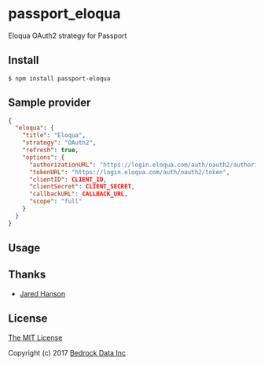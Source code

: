 # passport_eloqua
Eloqua OAuth2 strategy for Passport

## Install
```shell
$ npm install passport-eloqua
```

## Sample provider
```json
{
  "eloqua": {
    "title": "Eloqua",
    "strategy": "OAuth2",
    "refresh": true,
    "options": {
      "authorizationURL": "https://login.eloqua.com/auth/oauth2/authorize",
      "tokenURL": "https://login.eloqua.com/auth/oauth2/token",
      "clientID": CLIENT_ID,
      "clientSecret": CLIENT_SECRET,
      "callbackURL": CALLBACK_URL,
      "scope": "full"
    }
  }
}
```

## Usage

## Thanks

  - [Jared Hanson](http://github.com/jaredhanson)

## License

[The MIT License](http://opensource.org/licenses/MIT)

Copyright (c) 2017 [Bedrock Data Inc](http://github.com/bedrockdata)
